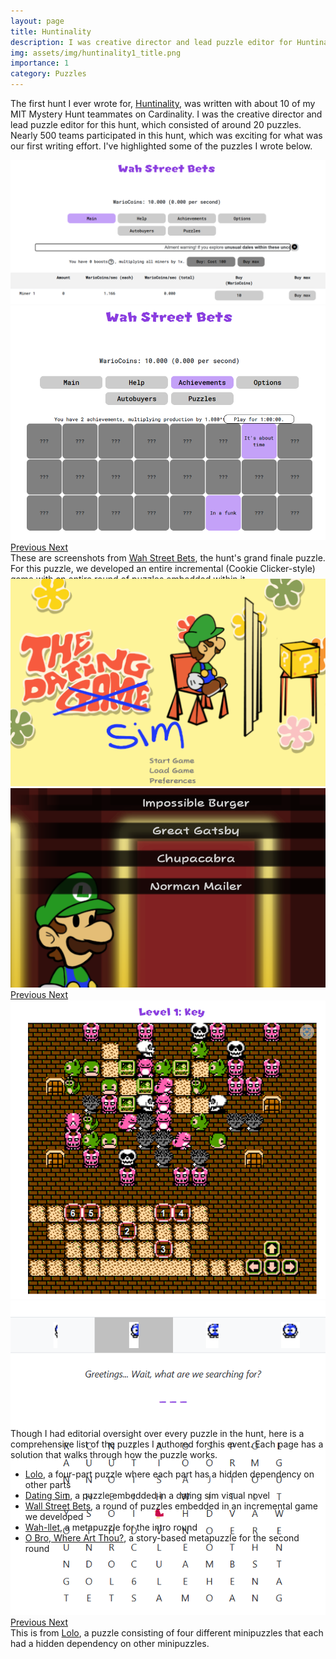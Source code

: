 ```yaml
---
layout: page
title: Huntinality
description: I was creative director and lead puzzle editor for Huntinality, an online puzzlehunt that ran in 2021 that nearly 500 teams participated in.
img: assets/img/huntinality1_title.png
importance: 1
category: Puzzles
---
```


The first hunt I ever wrote for, <a href="https://2021.huntinality.com/">Huntinality</a>, was written with about 10 of my MIT Mystery Hunt teammates on Cardinality. I was the creative director and lead puzzle editor for this hunt, which consisted of around 20 puzzles. Nearly 500 teams participated in this hunt, which was exciting for what was our first writing effort. I've highlighted some of the puzzles I wrote below.

<div id="wsbCarousel" class="carousel slide" style="width:100%; height: 670px !important;">
  <div class="carousel-inner">
    <div class="carousel-item active">
      <img class="d-block w-100" src="/assets/img/wsb1.png">
    </div>
    <div class="carousel-item">
      <img class="d-block w-100" src="/assets/img/wsb2.png">
    </div>
  </div>
  <a class="carousel-control-prev" href="#wsbCarousel" role="button" data-slide="prev">
    <span class="carousel-control-prev-icon" aria-hidden="true"></span>
    <span class="sr-only">Previous</span>
  </a>
  <a class="carousel-control-next" href="#wsbCarousel" role="button" data-slide="next">
    <span class="carousel-control-next-icon" aria-hidden="true"></span>
    <span class="sr-only">Next</span>
  </a>
  <div class="caption">
    These are screenshots from <a href="https://2021.huntinality.com/puzzle/wah_street_bets.html">Wah Street Bets</a>, the hunt's grand finale puzzle. For this puzzle, we developed an entire incremental (Cookie Clicker-style) game with an entire round of puzzles embedded within it.
  </div>
</div>

<div id="datingsimCarousel" class="carousel slide" style="width:100%; height: 675px !important;">
  <div class="carousel-inner">
    <div class="carousel-item active">
      <img class="d-block w-100" src="/assets/img/datingsim1.png">
    </div>
    <div class="carousel-item">
      <img class="d-block w-100" src="/assets/img/datingsim2.png">
    </div>
  </div>
  <a class="carousel-control-prev" href="#datingsimCarousel" role="button" data-slide="prev">
    <span class="carousel-control-prev-icon" aria-hidden="true"></span>
    <span class="sr-only">Previous</span>
  </a>
  <a class="carousel-control-next" href="#datingsimCarousel" role="button" data-slide="next">
    <span class="carousel-control-next-icon" aria-hidden="true"></span>
    <span class="sr-only">Next</span>
  </a>
  <div class="caption">
    These are screenshots from <a href="https://2021.huntinality.com/puzzle/thedatingsim.html">Dating Sim</a>, a puzzle embedded in a brief dating sim visual novel developed in RenPy.
  </div>
</div>


<div id="loloCarousel" class="carousel slide" style="width:100%; height: 670px !important;">
  <div class="carousel-inner">
    <div class="carousel-item active">
      <img class="d-block w-100" src="/assets/img/lolo1.png">
    </div>
    <div class="carousel-item">
      <img class="d-block w-100" src="/assets/img/lolo2.png">
    </div>
  </div>
  <a class="carousel-control-prev" href="#loloCarousel" role="button" data-slide="prev">
    <span class="carousel-control-prev-icon" aria-hidden="true"></span>
    <span class="sr-only">Previous</span>
  </a>
  <a class="carousel-control-next" href="#loloCarousel" role="button" data-slide="next">
    <span class="carousel-control-next-icon" aria-hidden="true"></span>
    <span class="sr-only">Next</span>
  </a>
  <div class="caption">
    This is from <a href="https://2021.huntinality.com/puzzle/lolo.html">Lolo</a>, a puzzle consisting of four different minipuzzles that each had a hidden dependency on other minipuzzles.
  </div>
</div>

Though I had editorial oversight over every puzzle in the hunt, here is a comprehensive list of the puzzles I authored for this event. Each page has a solution that walks through how the puzzle works.

<ul>
    <li><a href="https://2021.huntinality.com/puzzle/lolo.html">Lolo</a>, a four-part puzzle where each part has a hidden dependency on other parts</li>
    <li><a href="https://2021.huntinality.com/puzzle/thedatingsim.html">Dating Sim</a>, a puzzle embedded in a dating sim visual novel</li>
    <li><a href="https://2021.huntinality.com/puzzle/wah_street_bets.html">Wall Street Bets</a>, a round of puzzles embedded in an incremental game we developed</li>
    <li><a href="https://2021.huntinality.com/puzzle/wahllet.html">Wah-llet</a>, a metapuzzle for the intro round</li>
    <li><a href="https://2021.huntinality.com/puzzle/obro.html">O Bro, Where Art Thou?</a>, a story-based metapuzzle for the second round</li>
</ul>
